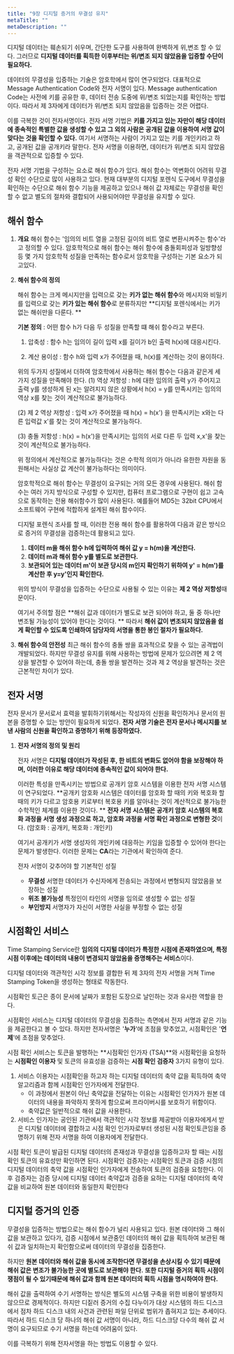 ```yaml
---
title: "9장 디지털 증거의 무결성 유지"
metaTitle: ""
metaDescription: ""
---
```


디지털 데이터는 훼손되기 쉬우며, 간단한 도구를 사용하여 완벽하게 위,변조 할 수 있다. 그러므로 **디지털 데이터를 획득한 이후부터는 위/변조 되지 않았음을 입증할 수단이 필요하다.** 

데이터의 무결성을 입증하는 기술은 암호학에서 많이 연구되었다. 대표적으로 Message Authentication Code와 전자 서명이 있다. Message authentication Code는 사전에 키를 공유한 후, 데이터 전송 도중에 위/변조 되었는지를 확인하는 방법이다. 따라서 제 3자에게 데이터가 위/변조 되지 않았음을 입증하는 것은 어렵다. 

이를 극복한 것이 전자서명이다. 전자 서명 기법은 **키를 가지고 있는 자만이 해당 데이터에 종속적인 특별한 값을 생성할 수 있고 그 외의 사람은 공개된 값을 이용하여 서명 값이 맞다는 것을 확인할 수 있다.**  여기서 서명하는 사람이 가지고 있는 키를 개인키라고 하고, 공개된 값을 공개키라 말한다. 전자 서명을 이용하면, 데이터가 위/변조 되지 않았음을 객관적으로 입증할 수 있다. 

전자 서명 기법을 구성하는 요소로 해쉬 함수가 있다. 해쉬 함수는 역변화이 어려워 무결성 확인 수단으로 많이 사용하고 있다. 현재 대부분의 디지털 포렌식 도구에서 무결성을 확인하는 수단으로 해쉬 함수 기능을 제공하고 있으나 해쉬 값 자체로는 무결성을 확인할 수 없고 별도의 절차와 결합되어 사용되어야만 무결성을 유지할 수 있다. 

## 해쉬 함수

1. **개요**
   해쉬 함수는 '임의의 비트 열을 고정된 길이의 비트 열로 변환시켜주는 함수'라고 정의할 수 있다. 암호학적으로 해쉬 함수는 해쉬 함수에 충돌회피성과 일방향성 등 몇 가지 암호학적 성질을 만족하는 함수로서 암호학을 구성하는 기본 요소가 되고있다. 

2. **해쉬 함수의 정의**

   해쉬 함수는 크게 메시지만을 입력으로 갖는 **키가 없는 해쉬 함수**와 메시지와 비밀키를 입력으로 갖는 **키가 있는 해쉬 함수**로 분류하지만 **디지털 포렌식에서는 키가 없는 해쉬만을 다룬다. **

   **기본 정의** : 어떤 함수 h가 다음 두 성질을 만족할 떄 해쉬 함수라고 부른다.

   1) 압축성 : 함수 h는 임의이 길이 입력 x를 길이가 b인 출력 h(x)에 대응시킨다.

   2) 계산 용이성 : 함수 h와 입력 x가 주어졌을 때, h(x)를 계산하는 것이 용이하다. 

   위의 두가지 성질에서 더하여 암호학에서 사용하는 해쉬 함수는 다음과 같은게 세 가지 성질을 만족해야 한다. 
   (1) 역상 저항성 : h에 대한 임의의 출력 y가 주어지고 출력 y를 생성하게 된 x는 알려지지 않은 상황에서 h(x) = y를 만족시키는 임의의 역상 x를 찾는 것이 계산적으로 불가능하다.

   (2) 제 2 역상 저항성 : 입력 x가 주어졌을 때 h(x) = h(x') 을 만족시키는 x와는 다른 입력값 x'를 찾는 것이 계산적으로 불가능하다.

   (3) 충돌 저항성 : h(x) =  h(x')을 만족시키는 임의의 서로 다른 두 입력 x,x'을 찾는 것이 계산적으로 불가능하다. 


   위 정의에서 계산적으로 불가능하다는 것은 수학적 의미가 아니라 유한한 자원을 동원해서는 사실상 값 계산이 불가능하다는 의미이다. 

   암호학적으로 해쉬 함수는 무결성이 요구되는 거의 모든 경우에 사용된다. 해쉬 함수는 여러 가지 방식으로 구성할 수 있지만, 컴퓨터 프로그램으로 구현이 쉽고 고속으로 동작하는 전용 해쉬함수가 많이 사용된다. 
   예를들어 MD5는 32bit CPU에서 소프트웨어 구현에 적합하게 설계된 해쉬 함수이다. 

   디지털 포렌식 조사를 할 때, 이러한 전용 해쉬 함수를 활용하여 다음과 같은 방식으로 증거의 무결성을 검증하는데 활용되고 있다. 

   1. **데이터 m을 해쉬 함수 h에 입력하여 해쉬 값 y = h(m)을 계산한다.**
   2. **데이터 m과 해쉬 함수 y를 별도로 보관한다.**
   3. **보관되어 있는 데이터 m'이 보관 당시의 m인지 확인하기 위하여 y' = h(m')를 계산한 후 y=y'인지 확인한다.** 

   위의 방식이 무결성을 입증하는 수단으로 사용될 수 있는 이유는 **제 2 역상 저항성**때문이다. 

   여기서 주의할 점은 **해쉬 값과 데이터가 별도로 보관 되어야 하고, 둘 중 하나만 변조될 가능성이 있어야 한다는 것이다. ** 따라서 **해쉬 값이 변조되지 않았음을 쉽게 확인할 수 있도록 인쇄하여 담당자의 서명을 통한 봉인 절차가 필요하다.**

3. **해쉬 함수의 안전성**
   최근 해쉬 함수의 충돌 쌍을 효과적으로 찾을 수 있는 공격법이 개발되었다. 하지만 무결성 유지를 위해 사용하는 방법에 문제가 있으려면 제 2 역상을 발견할 수 있어야 하는데, 충돌 쌍을 발견하는 것과 제 2 역상을 발견하는 것은 근본적인 차이가 있다. 



## 전자 서명

전자 문서가 문서로서 효력을 발휘하기위해서는 작성자의 신원을 확인하거나 문서의 원본을 증명할 수 있는 방안이 필요하게 되었다. **전자 서명 기술은 전자 문서나 메시지를 보낸 사람의 신원을 확인하고 증명하기 위해 등장하였다.**

1. **전자 서명의 정의 및 원리**

   전자 서명은 **디지털 데이터가 작성된 후, 한 비트의 변화도 없어야 함을 보장해야 하며, 이러한 이유로 해당 데이터에 종속적인 값이 되어야 한다.**

   이러한 특성을 만족시키는 방법으로 공개키 암호 시스템을 이용한 전자 서명 시스템이 연구되었다. **공개키 암호화 시스템은 데이터를 암호화 할 때의 키와 복호화 할 때의 키가 다르고 암호용 키로부터 복호용 키를 알아내는 것이 계산적으로 불가능한 수학적인 체계를 이용한 것이다. **
   **전자 서명 시스템은 공개키 암호 시스템의 복호화 과정을 서명 생성 과정으로 하고, 암호화 과정을 서명 확인 과정으로 변형한 것**이다. (암호화 : 공개키, 복호화 : 개인키)

   여기서 공개키가 서명 생성자의 개인키에 대응하는 키임을 입증할 수 있어야 한다는 문제가 발생한다. 이러한 문제는 **CA**라는 기관에서 확인하여 준다. 

   전자 서명이 갖추어야 할 기본적인 성질

   - **무결성**
     서명한 데이터가 수신자에게 전송되는 과정에서 변형되지 않았음을 보장하는 성질
   - **위조 불가능성**
     특정인이 타인의 서명을 임의로 생성할 수 없는 성질
   - **부인방지**
     서명자가 자신이 서명한 사실을 부정할 수 없는 성질

## 시점확인 서비스

Time Stamping Service란 **임의의 디지털 데이터가 특정한 시점에 존재하였으며, 특정 시점 이후에는 데이터의 내용이 변경되지 않았음을 증명해주는 서비스**이다. 

디지털 데이터와 객관적인 시각 정보를 결합한 뒤 제 3자의 전자 서명을 거쳐  Time Stamping Token을 생성하는 형태로 작동한다. 

시점확인 토근은 종이 문서에 날짜가 포함된 도장으로 날인하는 것과 유사한 역할을 한다. 

시점확인 서비스는 디지털 데이터의 무결성을 집증하는 측면에서 전자 서명과 같은 기능을 제공한다고 볼 수 있다. 하지만 전자서명은 '**누가**'에 초점을 맞추었고, 시점확인은 '**언제**'에 초점을 맞추었다. 

시점 확인 서비스는 토큰을 발행하는 **시점확인 인가자 (TSA)**와 시점확인을 요청하는 **시점확인 이용자** 및 토큰의 유효성을 검증하는 **시점 확인 검증자** 3가지 유형이 있다. 

1. 서비스 이용자는 시점확인을 하고자 하는 디지털 데이터의 축약 값을 획득하여 축약 알고리즘과 함께 시점확인 인가자에게 전달한다. 
   - 이 과정에서 원본이 아닌 축약값을 전달하는 이유는 시점확인 인가자가 원본 데이터의 내용을 파악하지 못하게 함으로써 프라이버시를 보호하기 위함이다. 
   - 축약값은 일반적으로 해쉬 값을 사용한다. 
2. 서비스 인가자는 공인된 기관에서 객관적인 시각 정보를 제공받아 이용자에게서 받은 디지털 데이터에 결합하고 시점 확인 인가자로부터 생성된 시점 확인토큰임을 증명하기 위해 전자 서명을 하여 이용자에게 전달한다. 

시점 확인 토큰이 발급된 디지털 데이터의 존재성과 무결성을 입증하고자 할 때는 시점확인 토큰의 유효성만 확인하면 된다. 시점확인 검증자는 시점확인 토큰과 검증 시점의 디지털 데이터의 축약 값을 시점확인 인가자에게 전송하여 토큰의 검증을 요청한다. 이후 검증자는 검증 당시에 디지털 데이터 축약값과 검증을 요하는 디지털 데이터의 축약 값을 비교하여 원본 데이터와 동일한지 확인한다 

## 디지털 증거의 인증

무결성을 입증하는 방법으로는 해쉬 함수가 널리 사용되고 있다. 원본 데이터와 그 해쉬 값을 보관하고 있다가, 검증 시점에서 보관중인 데이터의 해쉬 값을 획득하여 보관된 해쉬 값과 일치하는지 확인함으로써 데이터의 무결성을 집증한다. 

하지만 **원본 데이터와 해쉬 값을 동시에 조작한다면 무결성을 손상시킬 수 있기 때문에 해쉬 값은 변조가 불가능한 곳에 별도로 보관해야 한다.** **또한 디지털 증거의 획득 시점이 쟁점이 될 수 있기때문에 해쉬 값과 함께 원본 데이터의 획득 시점을 명시하여야 한다.** 

해쉬 값을 출력하여 수기 서명하는 방식은 별도의 시스템 구축을 위한 비용이 발생하지 않으므로 경제적이다. 하지만 디짙러 증거의 수집 다누이가 대상 시스템의 하드 디스크에서 점차 하드 디스크 내의 사건과 관련된 파일 단위로 범위가 좁혀지고 있는 추세이다. 따라서 하드 디스크 당 하나의 해쉬 값 서명이 아니라, 하드 디스크당 다수의 해쉬 값 서명이 요구되므로 수기 서명을 하는데 어려움이 있다. 

이를 극복하기 위해 전자서명을 하는 방법도 이용할 수 있다. 